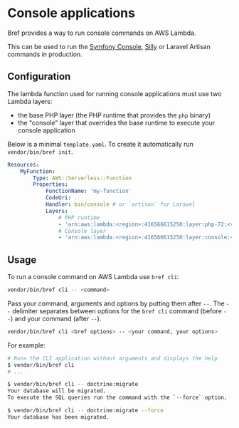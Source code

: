 # Console applications

Bref provides a way to run console commands on AWS Lambda.

This can be used to run the [Symfony Console](https://symfony.com/doc/master/components/console.html), [Silly](https://github.com/mnapoli/silly) or Laravel Artisan commands in production.

## Configuration

The lambda function used for running console applications must use two Lambda layers:

- the base PHP layer (the PHP runtime that provides the `php` binary)
- the "console" layer that overrides the base runtime to execute your console application

Below is a minimal `template.yaml`. To create it automatically run `vendor/bin/bref init`.

```yaml
Resources:
    MyFunction:
        Type: AWS::Serverless::Function
        Properties:
            FunctionName: 'my-function'
            CodeUri: .
            Handler: bin/console # or `artisan` for Laravel
            Layers:
                # PHP runtime
                - 'arn:aws:lambda:<region>:416566615250:layer:php-72:<version>'
                # Console layer
                - 'arn:aws:lambda:<region>:416566615250:layer:console:<version>'
```

## Usage

To run a console command on AWS Lambda use `bref cli`:

```bash
vendor/bin/bref cli -- <command>
```

Pass your command, arguments and options by putting them after `--`. The `--` delimiter separates between options for the `bref cli` command (before `--`) and your command (after `--`).

```bash
vendor/bin/bref cli <bref options> -- <your command, your options>
```

For example:

```bash
# Runs the CLI application without arguments and displays the help
$ vendor/bin/bref cli
# ...

$ vendor/bin/bref cli -- doctrine:migrate
Your database will be migrated.
To execute the SQL queries run the command with the `--force` option.

$ vendor/bin/bref cli -- doctrine:migrate --force
Your database has been migrated.
```
